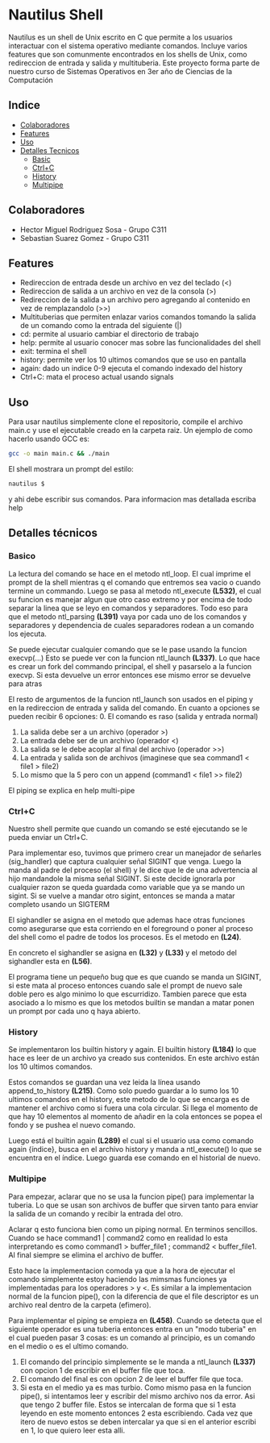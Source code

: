 # Nautilus Shell

Nautilus es un shell de Unix escrito en C que permite a los usuarios interactuar con el sistema operativo mediante comandos. Incluye varios features que son comunmente encontrados en los shells de Unix, como redireccion de entrada y salida y multituberia. Este proyecto forma parte de nuestro curso de Sistemas Operativos en 3er año de Ciencias de la Computación

## Indice

- [Colaboradores](#colaboradores)
- [Features](#features)
- [Uso](#uso)
- [Detalles Tecnicos](#detalles-técnicos)
  - [Basic](#basico)
  - [Ctrl+C](#ctrlc)
  - [History](#history)
  - [Multipipe](#multipipe)

## Colaboradores

- Hector Miguel Rodriguez Sosa - Grupo C311
- Sebastian Suarez Gomez - Grupo C311

## Features
- Redireccion de entrada desde un archivo en vez del teclado (<)
- Redireccion de salida a un archivo en vez de la consola (>)
- Redireccion de la salida a un archivo pero agregando al contenido en vez de remplazandolo (>>)
- Multituberias que permiten enlazar varios comandos tomando la salida de un comando como la entrada del siguiente (|)
- cd: permite al usuario cambiar el directorio de trabajo
- help: permite al usuario conocer mas sobre las funcionalidades del shell
- exit: termina el shell
- history: permite ver los 10 ultimos comandos que se uso en pantalla
- again: dado un indice 0-9 ejecuta el comando indexado del history
- Ctrl+C: mata el proceso actual usando signals

## Uso
Para usar nautilus simplemente clone el repositorio, compile el archivo main.c y use el ejecutable creado en la carpeta raiz. Un ejemplo de como hacerlo usando GCC es:

```bash
gcc -o main main.c && ./main
```

El shell mostrara un prompt del estilo:

```c
nautilus $ 
```

y ahi debe escribir sus comandos. Para informacion mas detallada escriba help

## Detalles técnicos

### Basico

La lectura del comando se hace en el metodo ntl_loop. El cual imprime el prompt de la shell mientras q el comando que entremos sea vacio o cuando termine un commando. Luego se pasa al metodo ntl_execute **(L532)**, el cual su funcion es manejar algun que otro caso extremo y por encima de todo separar la linea que se leyo en comandos y separadores. Todo eso para que el metodo ntl_parsing **(L391)** vaya por cada uno de los comandos y separadores y dependencia de cuales separadores rodean a un comando los ejecuta.

Se puede ejecutar cualquier comando que se le pase usando la funcion execvp(...)
Esto se puede ver con la funcion ntl_launch **(L337)**. Lo que hace es crear un fork del commando principal, el shell y pasarselo a la funcion execvp. Si esta devuelve un error entonces ese mismo error se devuelve para atras

El resto de argumentos de la funcion ntl_launch son usados en el piping y en la redireccion de entrada y salida del comando.
En cuanto a opciones se pueden recibir 6 opciones:
0. El comando es raso (salida y entrada normal)
1. La salida debe ser a un archivo (operador >)
2. La entrada debe ser de un archivo (operador <)
3. La salida se le debe acoplar al final del archivo (operador >>)
5. La entrada y salida son de archivos (imaginese que sea command1 < file1 > file2)
7. Lo mismo que la 5 pero con un append (command1 < file1 >> file2)

El piping se explica en help multi-pipe

### Ctrl+C

Nuestro shell permite que cuando un comando se esté ejecutando se le pueda enviar un Ctrl+C.

Para implementar eso, tuvimos que primero crear un manejador de señarles (sig_handler) que captura cualquier señal SIGINT que venga. Luego la manda al padre del proceso (el shell) y le dice que le de una advertencia al hijo mandandole la misma señal SIGINT. Si este decide ignorarla por cualquier razon se queda guardada como variable que ya se mando un sigint. Si se vuelve a mandar otro sigint, entonces se manda a matar completo usando un SIGTERM

El sighandler se asigna en el metodo que ademas hace otras funciones como asegurarse que esta corriendo en el foreground o poner al proceso del shell como el padre de todos los procesos. Es el metodo en **(L24)**.

En concreto el sighandler se asigna en **(L32)** y **(L33)** y el metodo del sighandler esta en **(L56)**.

El programa tiene un pequeño bug que es que cuando se manda un SIGINT, si este mata al proceso entonces cuando sale el prompt de nuevo sale doble pero es algo minimo lo que escurridizo. Tambien parece que esta asociado a lo mismo es que los metodos builtin se mandan a matar ponen un prompt por cada uno q haya abierto.


### History

Se implementaron los builtin history y again. El builtin history **(L184)** lo que hace es leer de un archivo ya creado sus contenidos. En este archivo están los 10 ultimos comandos.

Estos comandos se guardan una vez leida la línea usando append_to_history **(L215)**. Como solo puedo guardar a lo sumo los 10 ultimos comandos en el history, este metodo de lo que se encarga es de mantener el archivo como si fuera una cola circular. Si llega el momento de que hay 10 elementos al momento de añadir en la cola entonces se popea el fondo y se pushea el nuevo comando.

Luego está el builtin again **(L289)** el cual si el usuario usa como comando again {índice}, busca en el archivo history y manda a ntl_execute() lo que se encuentra en el índice. Luego guarda ese comando en el historial de nuevo.

### Multipipe

Para empezar, aclarar que no se usa la funcion pipe() para implementar la tuberia. Lo que se usan son archivos de buffer que sirven tanto para enviar la salida de un comando y recibir la entrada del otro.

Aclarar q esto funciona bien como un piping normal. En terminos sencillos. Cuando se hace command1 | command2 como en realidad lo esta interpretando es como command1 > buffer_file1 ; command2 < buffer_file1. Al final siempre se elimina el archivo de buffer.

Esto hace la implementacion comoda ya que a la hora de ejecutar el comando simplemente estoy haciendo las mimsmas funciones ya implementadas para los operadores > y <. Es similar a la implementacion normal de la funcion pipe(), con la diferencia de que el file descriptor es un archivo real dentro de la carpeta (efimero).

Para implementar el piping se empieza en **(L458)**. Cuando se detecta que el siguiente operador es una tuberia entonces entra en un "modo tuberia" en el cual pueden pasar 3 cosas: es un comando al principio, es un comando en el medio o es el ultimo comando.
1. El comando del principio simplemente se le manda a ntl_launch **(L337)** con opcion 1 de escribir en el buffer file que toca.
2. El comando del final es con opcion 2 de leer el buffer file que toca.
3. Si esta en el medio ya es mas turbio. Como mismo pasa en la funcion pipe(), si intentamos leer y escribir del mismo archivo nos da error. Asi que tengo 2 buffer file. Estos se intercalan de forma que si 1 esta leyendo en este momento entonces 2 esta escribiendo. Cada vez que itero de nuevo estos se deben intercalar ya que si en el anterior escribi en 1, lo que quiero leer esta alli.

